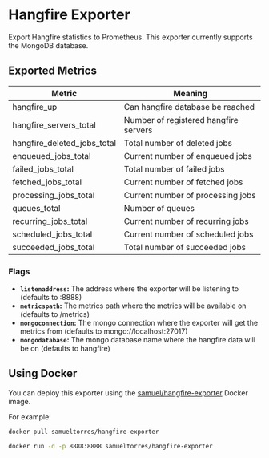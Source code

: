 # Hangfire Exporter

Export Hangfire statistics to Prometheus. This exporter currently supports the MongoDB database.

## Exported Metrics

| Metric | Meaning |
| ------ | ------- |
| hangfire_up | Can hangfire database be reached
| hangfire_servers_total | Number of registered hangfire servers
| hangfire_deleted_jobs_total | Total number of deleted jobs
| enqueued_jobs_total | Current number of enqueued jobs
| failed_jobs_total | Total number of failed jobs
| fetched_jobs_total | Current number of fetched jobs
| processing_jobs_total | Current number of processing jobs
| queues_total | Number of queues
| recurring_jobs_total | Current number of recurring jobs
| scheduled_jobs_total | Current number of scheduled jobs
| succeeded_jobs_total | Total number of succeeded jobs


### Flags

* __`listenaddress`:__ The address where the exporter will be listening to (defaults to :8888)
* __`metricspath`:__ The metrics path where the metrics will be available on (defaults to /metrics)
* __`mongoconnection`:__ The mongo connection where the exporter will get the metrics from (defaults to mongo://localhost:27017)
* __`mongodatabase`:__ The mongo database name where the hangfire data will be on (defaults to hangfire)

## Using Docker

You can deploy this exporter using the [samuel/hangfire-exporter](https://registry.hub.docker.com/u/samuel/hangfire-exporter/) Docker image.

For example:

```bash
docker pull samueltorres/hangfire-exporter

docker run -d -p 8888:8888 samueltorres/hangfire-exporter
```

[circleci]: https://circleci.com/gh/samuel/hangfire_exporter
[hub]: https://hub.docker.com/r/sameul/hangfire-exporter/